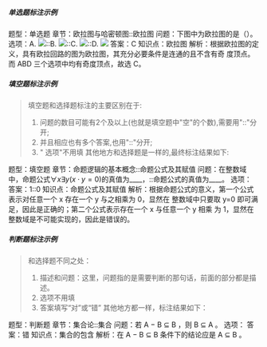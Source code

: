 #####  单选题标注示例


题型：单选题
章节：欧拉图与哈密顿图::欧拉图
问题：下图中为欧拉图的是（）。
选项：A. ![](.\pictures\00000001.PNG)::B. ![](.\pictures\00000002.PNG)::C. ![](.\pictures\00000003.PNG)::D. ![](.\pictures\00000004.PNG)
答案：C 
知识点：欧拉图
解析：根据欧拉图的定义，具有欧拉回路的图为欧拉图，其充分必要条件是连通的且不含有奇 度顶点。而 ABD 三个选项中均有奇度顶点，故选 C。

##### 填空题标注示例
> 填空题和选择题标注的主要区别在于:
> 1. 问题的数目可能有2个及以上(也就是填空题中"空"的个数),需要用"::"分开;
> 2. 并且相应也有多个答案,也用"::"分开;
> 3. " 选项"不用填
> 其他地方和选择题是一样的,最终标注结果如下:

题型：填空题
章节：命题逻辑的基本概念::命题公式及其赋值
问题：在整数域中，命题公式$\forall x \exists y (x\cdot y=0)$的真值为____，::命题公式的真值为____。
选项：
答案：1::0
知识点：命题公式及其赋值
解析：根据命题公式的意义，第一个公式表示对任意一个 x 存在一个 y 与之相乘为 0，显然在 整数域中只要取 y=0 即可满足，因此是正确的；第二个公式表示存在一个 x 与任意一个 y 相乘 为 1，显然在整数域是不可能实现的，因此是错误的。

##### 判断题标注示例
> 和选择题不同之处：
> 1. 描述和问题：这里，问题指的是需要判断的那句话，前面的部分都是描述。
> 2. 选项不用填
> 3. 答案填写“对”或“错”
> 其他地方都一样，标注结果如下：

题型：判断题
章节：集合论::集合
问题：若 A − B $\subseteq$ B ，则 B $\subseteq$ A 。
选项：
答案：错
知识点：集合的包含
解析：在 A − B $\subseteq$ B 条件下的结论应是 A $\subseteq$ B 。